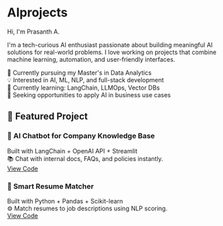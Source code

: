 # AIprojects
 Hi, I'm Prasanth A.

I'm a tech-curious AI enthusiast passionate about building meaningful AI solutions for real-world problems. I love working on projects that combine machine learning, automation, and user-friendly interfaces.

🔭 Currently pursuing my Master's in Data Analytics  
💡 Interested in AI, ML, NLP, and full-stack development  
🌱 Currently learning: LangChain, LLMOps, Vector DBs  
🚀 Seeking opportunities to apply AI in business use cases

## 📂 Featured Project

### 🧠 AI Chatbot for Company Knowledge Base
Built with LangChain + OpenAI API + Streamlit  
📚 Chat with internal docs, FAQs, and policies instantly.  
[View Code](https://github.com/PrasanthAshok30/AIprojects/blob/main/AI.py)

### 📄 Smart Resume Matcher
Built with Python + Pandas + Scikit-learn  
⚙️ Match resumes to job descriptions using NLP scoring.  
[View Code](https://github.com/PrasanthAshok30/AIprojects/blob/main/Resume%20Matcher.py)
